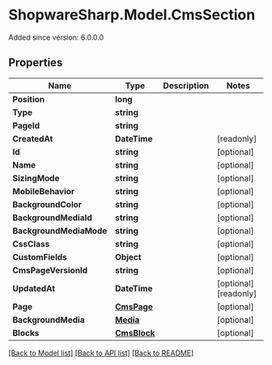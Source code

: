 # ShopwareSharp.Model.CmsSection
Added since version: 6.0.0.0

## Properties

Name | Type | Description | Notes
------------ | ------------- | ------------- | -------------
**Position** | **long** |  | 
**Type** | **string** |  | 
**PageId** | **string** |  | 
**CreatedAt** | **DateTime** |  | [readonly] 
**Id** | **string** |  | [optional] 
**Name** | **string** |  | [optional] 
**SizingMode** | **string** |  | [optional] 
**MobileBehavior** | **string** |  | [optional] 
**BackgroundColor** | **string** |  | [optional] 
**BackgroundMediaId** | **string** |  | [optional] 
**BackgroundMediaMode** | **string** |  | [optional] 
**CssClass** | **string** |  | [optional] 
**CustomFields** | **Object** |  | [optional] 
**CmsPageVersionId** | **string** |  | [optional] 
**UpdatedAt** | **DateTime** |  | [optional] [readonly] 
**Page** | [**CmsPage**](CmsPage.md) |  | [optional] 
**BackgroundMedia** | [**Media**](Media.md) |  | [optional] 
**Blocks** | [**CmsBlock**](CmsBlock.md) |  | [optional] 

[[Back to Model list]](../../README.md#documentation-for-models) [[Back to API list]](../../README.md#documentation-for-api-endpoints) [[Back to README]](../../README.md)

